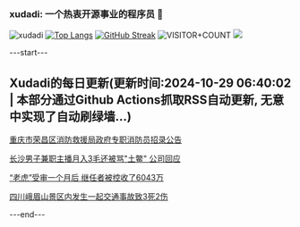 ### xudadi: 一个热衷开源事业的程序员 👋

![xudadi](https://github-readme-stats-git-masterorgs-github-readme-stats-team.vercel.app/api?username=xudadi)
[![Top Langs](https://github-readme-stats.vercel.app/api/top-langs/?username=xudadi)](https://github.com/anuraghazra/github-readme-stats)
[![GitHub Streak](https://streak-stats.demolab.com?user=xudadi&locale=zh_Hans)](https://git.io/streak-stats)
![VISITOR+COUNT](https://komarev.com/ghpvc/?username=xudadi&label=VISITOR+COUNT)
![](https://raw.githubusercontent.com/xudadi/xudadi/main/assets/github-contribution-grid-snake.svg)


---start---

## Xudadi的每日更新(更新时间:2024-10-29 06:40:02 | 本部分通过Github Actions抓取RSS自动更新, 无意中实现了自动刷绿墙...)

[重庆市荣昌区消防救援局政府专职消防员招录公告](https://www.gongkaoleida.com/article/2173310)

[长沙男子兼职主播月入3毛还被骂"土鳖" 公司回应](https://m.163.com/news/article/JFK9B1S3053469LG.html)

[“老虎”受审一个月后 继任者被控收了6043万](https://m.163.com/news/article/JFK0BITI055040N3.html)

[四川峨眉山景区内发生一起交通事故致3死2伤](https://m.163.com/news/article/JFK2326T0001899O.html)

---end---
